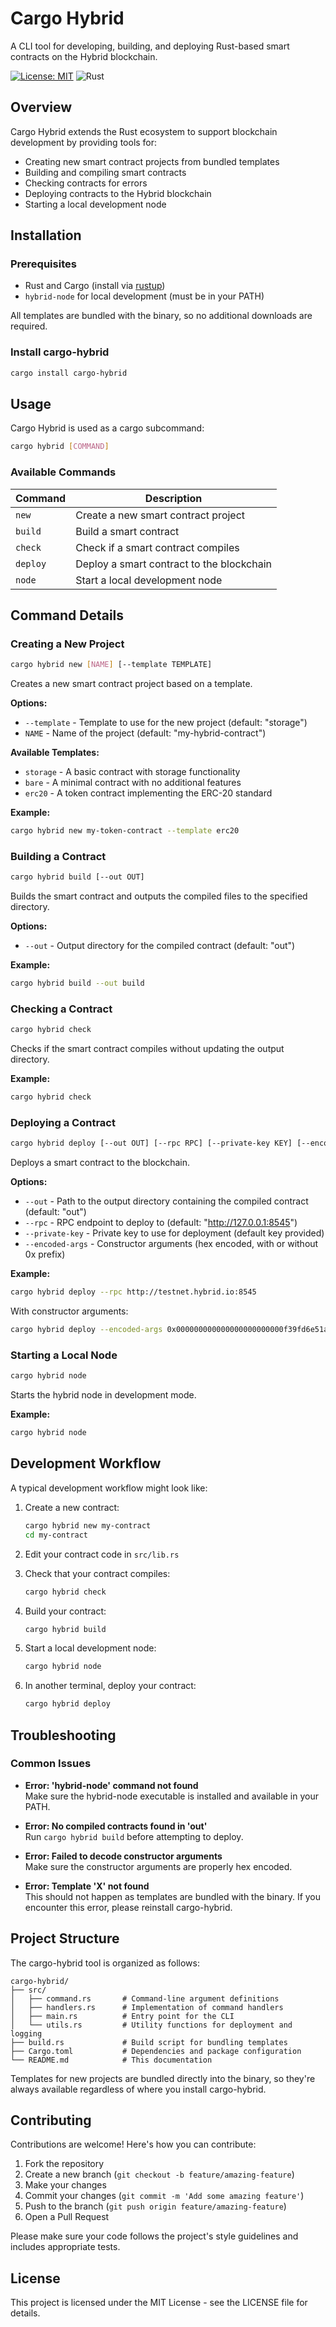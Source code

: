 # Cargo Hybrid

A CLI tool for developing, building, and deploying Rust-based smart contracts on the Hybrid blockchain.

[![License: MIT](https://img.shields.io/badge/License-MIT-yellow.svg)](https://opensource.org/licenses/MIT)
![Rust](https://img.shields.io/badge/rust-%23000000.svg?style=for-the-badge&logo=rust&logoColor=white)

## Overview

Cargo Hybrid extends the Rust ecosystem to support blockchain development by providing tools for:

- Creating new smart contract projects from bundled templates
- Building and compiling smart contracts
- Checking contracts for errors
- Deploying contracts to the Hybrid blockchain
- Starting a local development node

## Installation

### Prerequisites

- Rust and Cargo (install via [rustup](https://rustup.rs/))
- `hybrid-node` for local development (must be in your PATH)

All templates are bundled with the binary, so no additional downloads are required.

### Install cargo-hybrid

```bash
cargo install cargo-hybrid
```

## Usage

Cargo Hybrid is used as a cargo subcommand:

```bash
cargo hybrid [COMMAND]
```

### Available Commands

| Command | Description |
|---------|-------------|
| `new` | Create a new smart contract project |
| `build` | Build a smart contract |
| `check` | Check if a smart contract compiles |
| `deploy` | Deploy a smart contract to the blockchain |
| `node` | Start a local development node |

## Command Details

### Creating a New Project

```bash
cargo hybrid new [NAME] [--template TEMPLATE]
```

Creates a new smart contract project based on a template.

**Options:**
- `--template` - Template to use for the new project (default: "storage")
- `NAME` - Name of the project (default: "my-hybrid-contract")

**Available Templates:**
- `storage` - A basic contract with storage functionality
- `bare` - A minimal contract with no additional features
- `erc20` - A token contract implementing the ERC-20 standard

**Example:**
```bash
cargo hybrid new my-token-contract --template erc20
```

### Building a Contract

```bash
cargo hybrid build [--out OUT]
```

Builds the smart contract and outputs the compiled files to the specified directory.

**Options:**
- `--out` - Output directory for the compiled contract (default: "out")

**Example:**
```bash
cargo hybrid build --out build
```

### Checking a Contract

```bash
cargo hybrid check
```

Checks if the smart contract compiles without updating the output directory.

**Example:**
```bash
cargo hybrid check
```

### Deploying a Contract

```bash
cargo hybrid deploy [--out OUT] [--rpc RPC] [--private-key KEY] [--encoded-args ARGS]
```

Deploys a smart contract to the blockchain.

**Options:**
- `--out` - Path to the output directory containing the compiled contract (default: "out")
- `--rpc` - RPC endpoint to deploy to (default: "http://127.0.0.1:8545")
- `--private-key` - Private key to use for deployment (default key provided)
- `--encoded-args` - Constructor arguments (hex encoded, with or without 0x prefix)

**Example:**
```bash
cargo hybrid deploy --rpc http://testnet.hybrid.io:8545
```

With constructor arguments:
```bash
cargo hybrid deploy --encoded-args 0x000000000000000000000000f39fd6e51aad88f6f4ce6ab8827279cfffb92266
```

### Starting a Local Node

```bash
cargo hybrid node
```

Starts the hybrid node in development mode.

**Example:**
```bash
cargo hybrid node
```

## Development Workflow

A typical development workflow might look like:

1. Create a new contract:
   ```bash
   cargo hybrid new my-contract
   cd my-contract
   ```

2. Edit your contract code in `src/lib.rs`

3. Check that your contract compiles:
   ```bash
   cargo hybrid check
   ```

4. Build your contract:
   ```bash
   cargo hybrid build
   ```

5. Start a local development node:
   ```bash
   cargo hybrid node
   ```

6. In another terminal, deploy your contract:
   ```bash
   cargo hybrid deploy
   ```

## Troubleshooting

### Common Issues

- **Error: 'hybrid-node' command not found**  
  Make sure the hybrid-node executable is installed and available in your PATH.

- **Error: No compiled contracts found in 'out'**  
  Run `cargo hybrid build` before attempting to deploy.

- **Error: Failed to decode constructor arguments**  
  Make sure the constructor arguments are properly hex encoded.

- **Error: Template 'X' not found**  
  This should not happen as templates are bundled with the binary. If you encounter this error, please reinstall cargo-hybrid.

## Project Structure

The cargo-hybrid tool is organized as follows:

```
cargo-hybrid/
├── src/
│   ├── command.rs       # Command-line argument definitions
│   ├── handlers.rs      # Implementation of command handlers
│   ├── main.rs          # Entry point for the CLI
│   └── utils.rs         # Utility functions for deployment and logging
├── build.rs             # Build script for bundling templates
├── Cargo.toml           # Dependencies and package configuration
└── README.md            # This documentation
```

Templates for new projects are bundled directly into the binary, so they're always available regardless of where you install cargo-hybrid.

## Contributing

Contributions are welcome! Here's how you can contribute:

1. Fork the repository
2. Create a new branch (`git checkout -b feature/amazing-feature`)
3. Make your changes
4. Commit your changes (`git commit -m 'Add some amazing feature'`)
5. Push to the branch (`git push origin feature/amazing-feature`)
6. Open a Pull Request

Please make sure your code follows the project's style guidelines and includes appropriate tests.

## License

This project is licensed under the MIT License - see the LICENSE file for details.